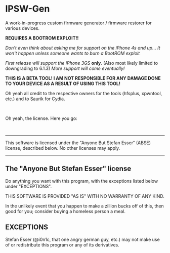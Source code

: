 # IPSW-Gen

A work-in-progress custom firmware generator / firmware restorer for various devices.

 **REQUIRES A BOOTROM EXPLOIT!!**
 
   *Don't even think about asking me for support on the iPhone 4s and up...*
   *It won't happen unless someone wants to burn a BootROM exploit*

  *First release will support the iPhone 3GS* **only**. (Also most likely limited to downgrading to 6.1.3)
  *More support will come eventually!*
  
  **THIS IS A BETA TOOL! I AM NOT RESPONSIBLE FOR ANY DAMAGE DONE TO YOUR DEVICE AS A RESULT OF USING THIS TOOL!**


Oh yeah all credit to the respective owners for the tools (hfsplus, xpwntool, etc.) and to Saurik for Cydia.

&nbsp;
&nbsp;
&nbsp;


Oh yeah, the license. Here you go:

&nbsp;
&nbsp;
&nbsp;

*  *  *  *  *

This software is licensed under the "Anyone But Stefan Esser“
(ABSE) license, described below. No other licenses may apply.


--------------------------------------------
The "Anyone But Stefan Esser" license
--------------------------------------------

Do anything you want with this program, with the exceptions listed
below under "EXCEPTIONS".

THIS SOFTWARE IS PROVIDED "AS IS" WITH NO WARRANTY OF ANY KIND.

In the unlikely event that you happen to make a zillion bucks off of
this, then good for you; consider buying a homeless person a meal.


EXCEPTIONS
----------

Stefan Esser (@i0n1c, that one angry german guy, etc.) may not make use of or
redistribute this program or any of its derivatives.
